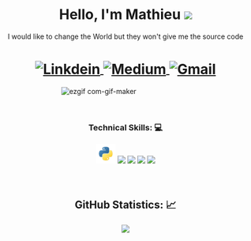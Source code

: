 <!-- Title -->
<h1 align="center">Hello, I'm Mathieu 
  <img src="https://raw.githubusercontent.com/iampavangandhi/iampavangandhi/master/gifs/Hi.gif" 
       width="30px">
  </h2></h1>


<!-- Quote -->
<p align="center">I would like to change the World but they won't give me the source code
  
  <!-- Social Network -->

<h1 align="center">

<a href="https://www.linkedin.com/in/mathieu-lengrand-98450024b/">
  <img align="center" 
       alt="Linkdein" 
       width="22px" 
       src="https://user-images.githubusercontent.com/55005374/103146171-312a4c00-470b-11eb-8839-992580bb8206.png" />
  </a>

  
<a href="https://medium.com/@mathieu.lengrand">
  <img align="center" 
       alt="Medium" 
       width="22px" 
       src="https://github.com/user-attachments/assets/e85bbd22-53f4-43f9-95fa-8f4dd767983b" />
  </a>
  
<a href="mailto:mathieu.lengrand@gmail.com">
  <img align="center" 
       alt="Gmail" 
       width="22px" 
       src="https://user-images.githubusercontent.com/55005374/103146250-0d1b3a80-470c-11eb-8ead-a92232d45d6e.png" />
  </a>
</h1>




<!-- Background -->

<!-- I do add this "&nbsp;" because I can't center the GIFT, let me know if you know how do it -->
&nbsp;&nbsp;&nbsp;&nbsp;&nbsp;&nbsp;&nbsp;&nbsp;&nbsp;&nbsp;&nbsp;&nbsp;&nbsp;&nbsp;&nbsp;&nbsp;&nbsp;&nbsp;&nbsp;&nbsp;&nbsp;&nbsp;&nbsp;&nbsp;&nbsp;&nbsp;&nbsp;&nbsp;&nbsp;&nbsp;
![ezgif com-gif-maker](https://user-images.githubusercontent.com/55005374/95673501-37764680-0b66-11eb-8ee1-d4f4a2b285d9.gif)

&nbsp;

<!-- Technical Skills -->
<p><H3 align="center"><strong> Technical Skills: 💻 </strong></p>


  <code><img height="40" src="https://raw.githubusercontent.com/github/explore/80688e429a7d4ef2fca1e82350fe8e3517d3494d/topics/python/python.png"></code>
  <code><img height="40" src="https://github.com/user-attachments/assets/acd0f366-963c-4519-9650-0a27753f7bd2"></code>
  <code><img height="40" src="https://github.com/user-attachments/assets/b408b784-fa46-4103-b942-0924079412e3"></code>
  <code><img height="40" src="https://github.com/user-attachments/assets/096b1795-2d50-4992-bd8f-6c3b57cb2e15"></code>
  <code><img height="40" src="https://github.com/user-attachments/assets/6deeb8bc-1dae-4ae1-a9a7-665d1e983e52"></code>


  </p>
  
&nbsp;  


<!-- GitHub Stats -->
<H2 align="center"><strong>GitHub Statistics: 📈
  </strong>
</H2>
    <p align="center">
      <div align="center">
    </p>
    
<a href="https://github.com/mat456?tab=repositories">
  <img align="center" 
       src="https://camo.githubusercontent.com/b96a1cab026f12f8290070f19f2ed1197a8c27c00d8087fa2a9020b681334592/68747470733a2f2f6769746875622d726561646d652d73746174732e76657263656c2e6170702f6170693f757365726e616d653d616e7572616768617a72612673686f775f69636f6e733d7472756526686964653d636f6e74726962732c7072732663616368655f7365636f6e64733d3836343030267468656d653d6f6365616e5f6461726b" 
 />
</a>
  

